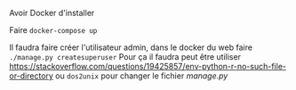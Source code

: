 Avoir Docker d'installer

Faire `docker-compose up`

Il faudra faire créer l'utilisateur admin, dans le docker du web faire `./manage.py createsuperuser`
Pour ça il faudra peut être utiliser https://stackoverflow.com/questions/19425857/env-python-r-no-such-file-or-directory ou  `dos2unix` pour changer le fichier *manage.py* 